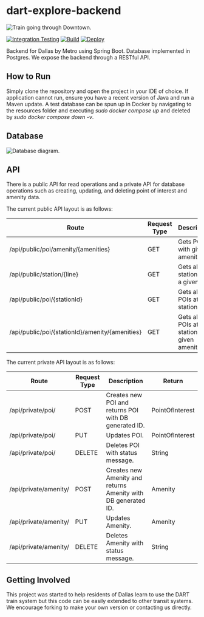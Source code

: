 # dart-explore-backend

![Train going through Downtown.](https://texashighways.com/wp-content/uploads/2015/06/images_dart2.jpg)

[![Integration Testing](https://github.com/DartExplore/dart-explore-backend/actions/workflows/integrationTests.yml/badge.svg)](https://github.com/DartExplore/dart-explore-backend/actions/workflows/integrationTests.yml)
[![Build](https://github.com/DartExplore/dart-explore-backend/actions/workflows/build.yml/badge.svg)](https://github.com/DartExplore/dart-explore-backend/actions/workflows/build.yml)
[![Deploy](https://github.com/DartExplore/dart-explore-backend/actions/workflows/deploy.yml/badge.svg)](https://github.com/DartExplore/dart-explore-backend/actions/workflows/deploy.yml)

Backend for Dallas by Metro using Spring Boot. Database implemented in Postgres. We expose the backend through a RESTful
API.

## How to Run

Simply clone the repository and open the project in your IDE of choice. If application cannot run, ensure you have a
recent version of Java and run a Maven update. A test database can be spun up in Docker by navigating to the resources
folder and executing *sudo docker compose up* and deleted by *sudo docker compose down -v*.

## Database

![Database diagram.](https://user-images.githubusercontent.com/85081861/238772266-278600a4-21c6-44f1-af4c-049acbb6e44a.png)

## API

There is a public API for read operations and a private API for database operations such as creating, updating, and
deleting point of interest and amenity data.

The current public API layout is as follows:

| Route                                           | Request Type | Description                                      | Return                  |
|-------------------------------------------------|--------------|--------------------------------------------------|-------------------------|
| /api/public/poi/amenity/{amenities}             | GET          | Gets POIs with given amenities.                  | List\<PointOfInterest\> |
| /api/public/station/{line}                      | GET          | Gets all stations on a given line.               | List\<Station\>         |
| /api/public/poi/{stationId}                     | GET          | Gets all POIs at a station.                      | List\<PointOfInterest\> |
| /api/public/poi/{stationId}/amenity/{amenities} | GET          | Gets all POIs at a station with given amenities. | List\<PointOfInterest\> |

The current private API layout is as follows:

| Route                 | Request Type | Description                                                   | Return          |
|-----------------------|--------------|---------------------------------------------------------------|-----------------|
| /api/private/poi/     | POST         | Creates new POI and returns POI with DB generated ID.         | PointOfInterest | 
| /api/private/poi/     | PUT          | Updates POI.                                                  | PointOfInterest |
| /api/private/poi/     | DELETE       | Deletes POI with status message.                              | String          |
| /api/private/amenity/ | POST         | Creates new Amenity and returns Amenity with DB generated ID. | Amenity         |
| /api/private/amenity/ | PUT          | Updates Amenity.                                              | Amenity         |
| /api/private/amenity/ | DELETE       | Deletes Amenity with status message.                          | String          |

## Getting Involved

This project was started to help residents of Dallas learn to use the DART train system but this code can be easily
extended to other transit systems.
We encourage forking to make your own version or contacting us directly.
